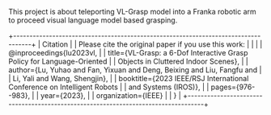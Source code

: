 This project is about teleporting VL-Grasp model into a Franka robotic arm 
to proceed visual language model based grasping.

+-----------------------------------------------------------------------------------+
| Citation                                                                          |
| Please cite the original paper if you use this work:                              |
|                                                                                   |
| @inproceedings{lu2023vl,                                                          |
|   title={VL-Grasp: a 6-Dof Interactive Grasp Policy for Language-Oriented        |
|          Objects in Cluttered Indoor Scenes},                                     |
|   author={Lu, Yuhao and Fan, Yixuan and Deng, Beixing and Liu, Fangfu and        |
|           Li, Yali and Wang, Shengjin},                                          |
|   booktitle={2023 IEEE/RSJ International Conference on Intelligent Robots         |
|              and Systems (IROS)},                                                 |
|   pages={976--983},                                                               |
|   year={2023},                                                                    |
|   organization={IEEE}                                                             |
| }                                                                                 |
+-----------------------------------------------------------------------------------+
